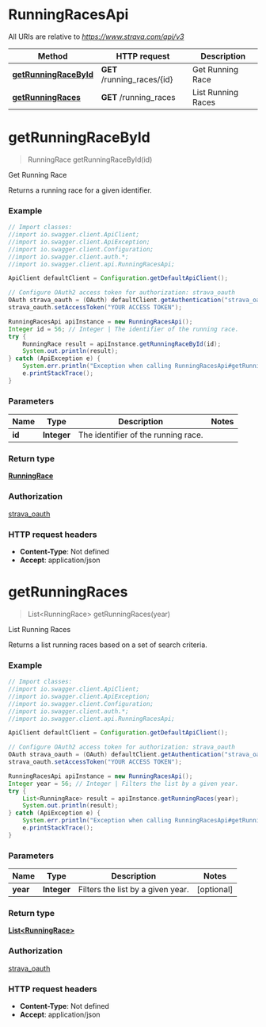 # RunningRacesApi

All URIs are relative to *https://www.strava.com/api/v3*

Method | HTTP request | Description
------------- | ------------- | -------------
[**getRunningRaceById**](RunningRacesApi.md#getRunningRaceById) | **GET** /running_races/{id} | Get Running Race
[**getRunningRaces**](RunningRacesApi.md#getRunningRaces) | **GET** /running_races | List Running Races

<a name="getRunningRaceById"></a>
# **getRunningRaceById**
> RunningRace getRunningRaceById(id)

Get Running Race

Returns a running race for a given identifier.

### Example
```java
// Import classes:
//import io.swagger.client.ApiClient;
//import io.swagger.client.ApiException;
//import io.swagger.client.Configuration;
//import io.swagger.client.auth.*;
//import io.swagger.client.api.RunningRacesApi;

ApiClient defaultClient = Configuration.getDefaultApiClient();

// Configure OAuth2 access token for authorization: strava_oauth
OAuth strava_oauth = (OAuth) defaultClient.getAuthentication("strava_oauth");
strava_oauth.setAccessToken("YOUR ACCESS TOKEN");

RunningRacesApi apiInstance = new RunningRacesApi();
Integer id = 56; // Integer | The identifier of the running race.
try {
    RunningRace result = apiInstance.getRunningRaceById(id);
    System.out.println(result);
} catch (ApiException e) {
    System.err.println("Exception when calling RunningRacesApi#getRunningRaceById");
    e.printStackTrace();
}
```

### Parameters

Name | Type | Description  | Notes
------------- | ------------- | ------------- | -------------
 **id** | **Integer**| The identifier of the running race. |

### Return type

[**RunningRace**](RunningRace.md)

### Authorization

[strava_oauth](../README.md#strava_oauth)

### HTTP request headers

 - **Content-Type**: Not defined
 - **Accept**: application/json

<a name="getRunningRaces"></a>
# **getRunningRaces**
> List&lt;RunningRace&gt; getRunningRaces(year)

List Running Races

Returns a list running races based on a set of search criteria.

### Example
```java
// Import classes:
//import io.swagger.client.ApiClient;
//import io.swagger.client.ApiException;
//import io.swagger.client.Configuration;
//import io.swagger.client.auth.*;
//import io.swagger.client.api.RunningRacesApi;

ApiClient defaultClient = Configuration.getDefaultApiClient();

// Configure OAuth2 access token for authorization: strava_oauth
OAuth strava_oauth = (OAuth) defaultClient.getAuthentication("strava_oauth");
strava_oauth.setAccessToken("YOUR ACCESS TOKEN");

RunningRacesApi apiInstance = new RunningRacesApi();
Integer year = 56; // Integer | Filters the list by a given year.
try {
    List<RunningRace> result = apiInstance.getRunningRaces(year);
    System.out.println(result);
} catch (ApiException e) {
    System.err.println("Exception when calling RunningRacesApi#getRunningRaces");
    e.printStackTrace();
}
```

### Parameters

Name | Type | Description  | Notes
------------- | ------------- | ------------- | -------------
 **year** | **Integer**| Filters the list by a given year. | [optional]

### Return type

[**List&lt;RunningRace&gt;**](RunningRace.md)

### Authorization

[strava_oauth](../README.md#strava_oauth)

### HTTP request headers

 - **Content-Type**: Not defined
 - **Accept**: application/json


